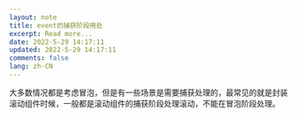 ```yaml
---
layout: note
title: event的捕获阶段用处
excerpt: Read more...
date: 2022-5-29 14:17:11
updated: 2022-5-29 14:17:11
comments: false
lang: zh-CN
---
```


大多数情况都是考虑冒泡，但是有一些场景是需要捕获处理的，最常见的就是封装滚动组件时候，一般都是滚动组件的捕获阶段处理滚动，不能在冒泡阶段处理。
  